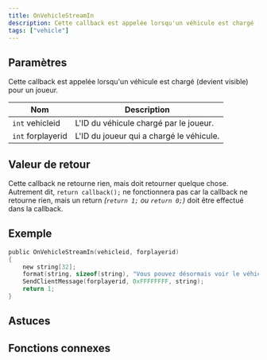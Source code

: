 ```yaml
---
title: OnVehicleStreamIn
description: Cette callback est appelée lorsqu'un véhicule est chargé (devient visible) pour un joueur.
tags: ["vehicle"]
---
```


<VersionWarn name='callback' version='SA-MP 0.3a' />

## Paramètres

Cette callback est appelée lorsqu'un véhicule est chargé (devient visible) pour un joueur.

| Nom              | Description                                |
| ----------------- | ----------------------------------------- |
| `int` vehicleid   | L'ID du véhicule chargé par le joueur.    |
| `int` forplayerid | L'ID du joueur qui a chargé le véhicule.  |

## Valeur de retour

Cette callback ne retourne rien, mais doit retourner quelque chose. Autrement dit, `return callback();` ne fonctionnera pas car la callback ne retourne rien, mais un return _(`return 1;` ou `return 0;`)_ doit être effectué dans la callback.

## Exemple

```c
public OnVehicleStreamIn(vehicleid, forplayerid)
{
    new string[32];
    format(string, sizeof(string), "Vous pouvez désormais voir le véhicule ID: %d.", vehicleid);
    SendClientMessage(forplayerid, 0xFFFFFFFF, string);
    return 1;
}

```

## Astuces

<TipNPCCallbacks />

## Fonctions connexes

